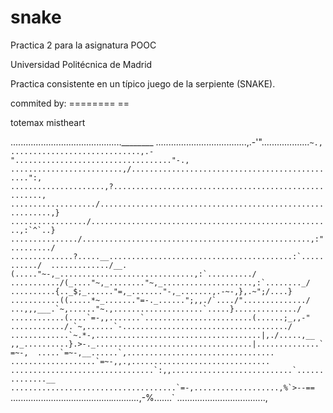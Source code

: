 snake
=====

Practica 2 para la asignatura POOC 

Universidad Politécnica de Madrid

Practica consistente en un típico juego de la serpiente (SNAKE).

commited by: 
======== ==

totemax
mistheart



............................................________ 
....................................,.-'"...................``~., 
.............................,.-"..................................."-., 
.........................,/...............................................":, 
.....................,?......................................................, 
.................../...........................................................,} 
................./......................................................,:`^`..} 
.............../...................................................,:"........./ 
..............?.....__.........................................:`.........../ 
............./__.(....."~-,_..............................,:`........../ 
.........../(_...."~,_........"~,_....................,:`........_/ 
..........{.._$;_......"=,_......."-,_.......,.-~-,},.~";/....} 
...........((.....*~_......."=-._......";,,./`..../"............../ 
...,,,___.`~,......"~.,....................`.....}............../ 
............(....`=-,,.......`........................(......;_,,-" 
............/.`~,......`-...................................../ 
.............`~.*-,.....................................|,./.....,__ 
,,_..........}.>-._...................................|..............`=~-, 
.....`=~-,__......`,................................. 
...................`=~-,,.,............................... 
................................`:,,...........................`..............__ 
.....................................`=-,...................,%`>--==`` 
........................................_..........._,-%.......` 
..................................., 
